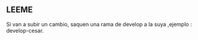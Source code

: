 ## LEEME

 Si van a  subir un cambio,
saquen una rama de develop a la suya ,ejemplo : develop-cesar.
